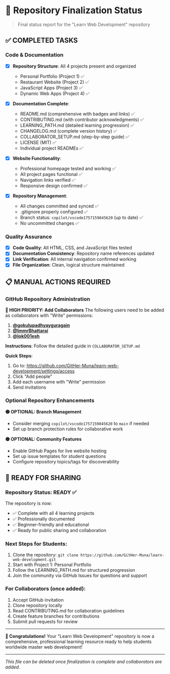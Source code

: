 # 🎯 Repository Finalization Status

> Final status report for the "Learn Web Development" repository

## ✅ COMPLETED TASKS

### Code & Documentation
- [x] **Repository Structure**: All 4 projects present and organized
  - Personal Portfolio (Project 1) ✅
  - Restaurant Website (Project 2) ✅ 
  - JavaScript Apps (Project 3) ✅
  - Dynamic Web Apps (Project 4) ✅

- [x] **Documentation Complete**:
  - README.md (comprehensive with badges and links) ✅
  - CONTRIBUTING.md (with contributor acknowledgments) ✅
  - LEARNING_PATH.md (detailed learning progression) ✅
  - CHANGELOG.md (complete version history) ✅
  - COLLABORATOR_SETUP.md (step-by-step guide) ✅
  - LICENSE (MIT) ✅
  - Individual project READMEs ✅

- [x] **Website Functionality**:
  - Professional homepage tested and working ✅
  - All project pages functional ✅
  - Navigation links verified ✅
  - Responsive design confirmed ✅

- [x] **Repository Management**:
  - All changes committed and synced ✅
  - .gitignore properly configured ✅
  - Branch status: `copilot/vscode1757159045620` (up to date) ✅
  - No uncommitted changes ✅

### Quality Assurance
- [x] **Code Quality**: All HTML, CSS, and JavaScript files tested
- [x] **Documentation Consistency**: Repository name references updated
- [x] **Link Verification**: All internal navigation confirmed working
- [x] **File Organization**: Clean, logical structure maintained

## 📋 MANUAL ACTIONS REQUIRED

### GitHub Repository Administration

**🔴 HIGH PRIORITY: Add Collaborators**
The following users need to be added as collaborators with "Write" permissions:

1. **[@gokulupadhyayguragain](https://github.com/gokulupadhyayguragain)**
2. **[@ImmrBhattarai](https://github.com/ImmrBhattarai)**
3. **[@lok001esh](https://github.com/lok001esh)**

**Instructions**: Follow the detailed guide in `COLLABORATOR_SETUP.md`

**Quick Steps**:
1. Go to: https://github.com/GitHer-Muna/learn-web-development/settings/access
2. Click "Add people"
3. Add each username with "Write" permission
4. Send invitations

### Optional Repository Enhancements

**🟡 OPTIONAL: Branch Management**
- Consider merging `copilot/vscode1757159045620` to `main` if needed
- Set up branch protection rules for collaborative work

**🟡 OPTIONAL: Community Features**
- Enable GitHub Pages for live website hosting
- Set up issue templates for student questions
- Configure repository topics/tags for discoverability

## 🚀 READY FOR SHARING

### Repository Status: **READY** ✅

The repository is now:
- ✅ Complete with all 4 learning projects
- ✅ Professionally documented
- ✅ Beginner-friendly and educational
- ✅ Ready for public sharing and collaboration

### Next Steps for Students:
1. Clone the repository: `git clone https://github.com/GitHer-Muna/learn-web-development.git`
2. Start with Project 1: Personal Portfolio
3. Follow the LEARNING_PATH.md for structured progression
4. Join the community via GitHub Issues for questions and support

### For Collaborators (once added):
1. Accept GitHub invitation
2. Clone repository locally
3. Read CONTRIBUTING.md for collaboration guidelines
4. Create feature branches for contributions
5. Submit pull requests for review

---

**🎉 Congratulations!** Your "Learn Web Development" repository is now a comprehensive, professional learning resource ready to help students worldwide master web development!

---

*This file can be deleted once finalization is complete and collaborators are added.*